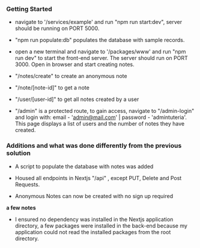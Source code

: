 ### Getting Started

- navigate to '/services/example' and run "npm run start:dev", server should be running on PORT 5000.

- "npm run populate:db" populates the database with sample records.

- open a new terminal and navigate to '/packages/www' and run "npm run dev" to start the front-end server. The server should run on PORT 3000. Open in browser and start creating notes.

- "/notes/create" to create an anonymous note

- "/note/[note-id]" to get a note

- "/user/[user-id]" to get all notes created by a user

- "/admin" is a protected route, to gain access, navigate to "/admin-login" and login with: email - 'admin@mail.com' | password - 'admintuteria'. This page displays a list of users and the number of notes they have created.

### Additions and what was done differently from the previous solution

- A script to populate the database with notes was added

- Housed all endpoints in Nextjs "/api" , except PUT, Delete and Post Requests.

- Anonymous Notes can now be created with no sign up required

**a few notes**

- I ensured no dependency was installed in the Nextjs application directory, a few packages were installed in the back-end because my application could not read the installed packages from the root directory.

